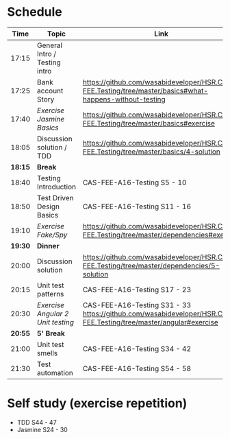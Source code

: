 # Schedule

Time <!-- Min -->     	| Topic                            	| Link
---                   	| ---                              	| ---
17:15 <!-- 10' -->    	| General Intro / Testing intro    	|
17:25 <!-- 15' -->    	| Bank account Story               	| https://github.com/wasabideveloper/HSR.CAS-FEE.Testing/tree/master/basics#what-happens-without-testing
17:40 <!-- 25' -->    	| *Exercise Jasmine Basics*        	| https://github.com/wasabideveloper/HSR.CAS-FEE.Testing/tree/master/basics#exercise
18:05 <!-- 10' -->    	| Discussion solution / TDD        	| https://github.com/wasabideveloper/HSR.CAS-FEE.Testing/tree/master/basics/4-solution
**18:15** <!-- 15' -->	| **Break**                        	|
18:40 <!-- 10' -->    	| Testing Introduction             	| CAS-FEE-A16-Testing S5 - 10
18:50 <!-- 20' -->    	| Test Driven Design Basics        	| CAS-FEE-A16-Testing S11 - 16
19:10 <!-- 20' -->    	| *Exercise Fake/Spy*              	| https://github.com/wasabideveloper/HSR.CAS-FEE.Testing/tree/master/dependencies#exercise
**19:30** <!-- 30' -->	| **Dinner**                       	|
20:00 <!-- 15' -->    	| Discussion solution              	| https://github.com/wasabideveloper/HSR.CAS-FEE.Testing/tree/master/dependencies/5-solution
20:15 <!-- 15' -->    	| Unit test patterns               	| CAS-FEE-A16-Testing S17 - 23
20:30 <!-- 25' -->    	| *Exercise Angular 2 Unit testing*	| CAS-FEE-A16-Testing S31 - 33 <br /> https://github.com/wasabideveloper/HSR.CAS-FEE.Testing/tree/master/angular#exercise
**20:55** <!-- 5' --> 	| **5' Break**                     	|
21:00 <!-- 30' -->    	| Unit test smells                 	| CAS-FEE-A16-Testing S34 - 42
21:30 <!-- 15' -->    	| Test automation                  	| CAS-FEE-A16-Testing S54 - 58

# Self study (exercise repetition)

* TDD S44 - 47
* Jasmine S24 - 30
